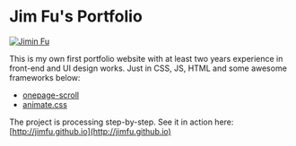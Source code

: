 
# Jim Fu's Portfolio
[![Jimin Fu](http://jimfu.github.io/img/demo.png "Jimin Fu")](http://jimfu.github.io/)

This is my own first portfolio website with at least two years experience in front-end and UI design works.
Just in CSS, JS, HTML and some awesome frameworks below:

- [onepage-scroll](https://github.com/peachananr/onepage-scroll)
- [animate.css](https://github.com/daneden/animate.css)

The project is processing step-by-step. 
See it in action here: [http://jimfu.github.io](http://jimfu.github.io)
